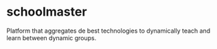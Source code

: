 schoolmaster
============

Platform that aggregates de best technologies to dynamically teach and learn between dynamic groups.
